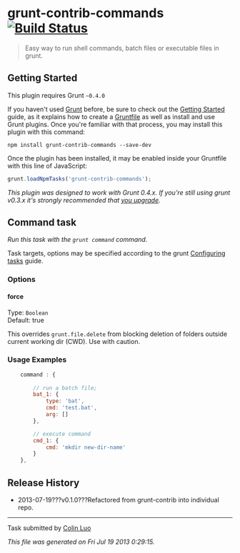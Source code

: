 # grunt-contrib-commands [![Build Status](https://secure.travis-ci.org/gruntjs/grunt-contrib-commands.png?branch=master)](http://travis-ci.org/gruntjs/grunt-contrib-commands)

> Easy way to run shell commands, batch files or executable files in grunt.



## Getting Started
This plugin requires Grunt `~0.4.0`

If you haven't used [Grunt](http://gruntjs.com/) before, be sure to check out the [Getting Started](http://gruntjs.com/getting-started) guide, as it explains how to create a [Gruntfile](http://gruntjs.com/sample-gruntfile) as well as install and use Grunt plugins. Once you're familiar with that process, you may install this plugin with this command:

```shell
npm install grunt-contrib-commands --save-dev
```

Once the plugin has been installed, it may be enabled inside your Gruntfile with this line of JavaScript:

```js
grunt.loadNpmTasks('grunt-contrib-commands');
```

*This plugin was designed to work with Grunt 0.4.x. If you're still using grunt v0.3.x it's strongly recommended that [you upgrade](http://gruntjs.com/upgrading-from-0.3-to-0.4).*



## Command task
_Run this task with the `grunt command` command._

Task targets, options may be specified according to the grunt [Configuring tasks](http://gruntjs.com/configuring-tasks) guide.

### Options

#### force
Type: `Boolean`  
Default: true

This overrides `grunt.file.delete` from blocking deletion of folders outside current working dir (CWD). Use with caution.

### Usage Examples

```js
    command : {
        
        // run a batch file;
        bat_1: {
            type: 'bat',
            cmd: 'test.bat',
            arg: []
        },

        // execute command
        cmd_1: {
            cmd: 'mkdir new-dir-name'
        }
    },
```

## Release History

 * 2013-07-19???v0.1.0???Refactored from grunt-contrib into individual repo.

---

Task submitted by [Colin Luo](http://www.luozhihua.com/)

*This file was generated on Fri Jul 19 2013 0:29:15.*
